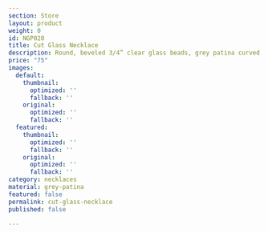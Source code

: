 ```yaml
---
section: Store
layout: product
weight: 0
id: NGP020
title: Cut Glass Necklace
description: Round, beveled 3/4” clear glass beads, grey patina curved spacer beads
price: "75"
images:
  default:
    thumbnail:
      optimized: ''
      fallback: ''
    original:
      optimized: ''
      fallback: ''
  featured:
    thumbnail:
      optimized: ''
      fallback: ''
    original:
      optimized: ''
      fallback: ''
category: necklaces
material: grey-patina
featured: false
permalink: cut-glass-necklace
published: false

---
```

